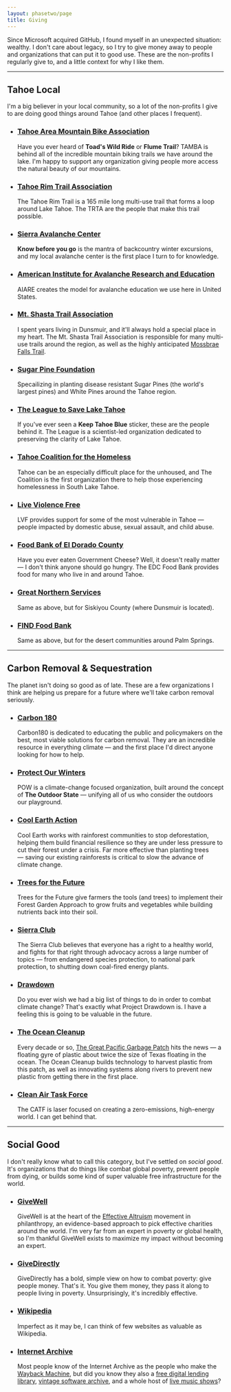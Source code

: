 ```yaml
---
layout: phasetwo/page
title: Giving
---
```


Since Microsoft acquired GitHub, I found myself in an unexpected situation: wealthy. I don't care about legacy, so I try to give money away to people and organizations that can put it to good use. These are the non-profits I regularly give to, and a little context for why I like them.

----

## Tahoe Local

I'm a big believer in your local community, so a lot of the non-profits I give to are doing good things around Tahoe (and other places I frequent).

<ul class="nonprofits">
  <li>
  <h3><a href="https://tamba.org/">Tahoe Area Mountain Bike Association</a></h3>
  <p>Have you ever heard of <strong>Toad's Wild Ride</strong> or <strong>Flume Trail</strong>? TAMBA is behind all of the incredible mountain biking trails we have around the lake. I'm happy to support any organization giving people more access the natural beauty of our mountains.</p>
  </li>
  <li>
  <h3><a href="https://tahoerimtrail.org/">Tahoe Rim Trail Association</a></h3>
  <p>The Tahoe Rim Trail is a 165 mile long multi-use trail that forms a loop around Lake Tahoe. The TRTA are the people that make this trail possible.</p>
  </li>
  <li>
  <h3><a href="https://www.sierraavalanchecenter.org/">Sierra Avalanche Center</a></h3>
  <p><strong>Know before you go</strong> is the mantra of backcountry winter excursions, and my local avalanche center is the first place I turn to for knowledge.</p>
  </li>
  <li>
  <h3><a href="https://avtraining.org/">American Institute for Avalanche Research and Education</a></h3>
  <p>AIARE creates the model for avalanche education we use here in United States.</p>
  </li>
  <li>
  <h3><a href="https://mountshastatrailassociation.org/">Mt. Shasta Trail Association</a></h3>
  <p>I spent years living in Dunsmuir, and it'll always hold a special place in my heart. The Mt. Shasta Trail Association is responsible for many multi-use trails around the region, as well as the highly anticipated <a href="https://mountshastatrailassociation.org/2020/07/mossbrae-falls-trail-update/">Mossbrae Falls Trail</a>.</p>
  </li>
  <li>
  <h3><a href="https://sugarpinefoundation.org/">Sugar Pine Foundation</a></h3>
  <p>Specailizing in planting disease resistant Sugar Pines (the world's largest pines) and White Pines around the Tahoe region.</p>
  </li>
  <li>
  <h3><a href="https://www.keeptahoeblue.org/">The League to Save Lake Tahoe</a></h3>
  <p>If you've ever seen a <strong>Keep Tahoe Blue</strong> sticker, these are the people behind it. The League is a scientist-led organization dedicated to preserving the clarity of Lake Tahoe.</p>
  </li>
  <li>
  <h3><a href="https://tahoehomeless.org/">Tahoe Coalition for the Homeless</a></h3>
  <p>Tahoe can be an especially difficult place for the unhoused, and The Coalition is the first organization there to help those experiencing homelessness in South Lake Tahoe.</p>
  </li>
  <li>
  <h3><a href="https://liveviolencefree.org/">Live Violence Free</a></h3>
  <p>LVF provides support for some of the most vulnerable in Tahoe — people impacted by domestic abuse, sexual assault, and child abuse.</p>
  </li>
  <li>
  <h3><a href="https://foodbankedc.org/">Food Bank of El Dorado County</a></h3>
  <p>Have you ever eaten Government Cheese? Well, it doesn't really matter — I don't think anyone should go hungry. The EDC Food Bank provides food for many who live in and around Tahoe.</p>
  </li>
  <li>
  <h3><a href="https://www.gnservices.org/">Great Northern Services</a></h3>
  <p>Same as above, but for Siskiyou County (where Dunsmuir is located).</p>
  </li>
  <li>
  <h3><a href="https://findfoodbank.org/">FIND Food Bank</a></h3>
  <p>Same as above, but for the desert communities around Palm Springs.</p>
  </li>  
</ul>

----

## Carbon Removal & Sequestration

The planet isn't doing so good as of late. These are a few organizations I think are helping us prepare for a future where we'll take carbon removal seriously.

<ul class="nonprofits">
  <li>
  <h3><a href="https://carbon180.org/">Carbon 180</a></h3>
  <p>Carbon180 is dedicated to educating the public and policymakers on the best, most viable solutions for carbon removal. They are an incredible resource in everything climate — and the first place I'd direct anyone looking for how to help.</p>
  </li>
  <li>
  <h3><a href="https://protectourwinters.org/">Protect Our Winters</a></h3>
  <p>POW is a climate-change focused organization, built around the concept of <strong>The Outdoor State</strong> — unifying all of us who consider the outdoors our playground.</p>
  </li>
  <li>
  <h3><a href="https://www.coolearth.org/">Cool Earth Action</a></h3>
  <p>Cool Earth works with rainforest communities to stop deforestation, helping them build financial resilience so they are under less pressure to cut their forest under a crisis. Far more effective than planting trees — saving our existing rainforests is critical to slow the advance of climate change.</p>
  </li>
  <li>
  <h3><a href="https://trees.org">Trees for the Future</a></h3>
  <p>Trees for the Future give farmers the tools (and trees) to implement their Forest Garden Approach to grow fruits and vegetables while building nutrients back into their soil.</p>
  </li>
  <li>
  <h3><a href="https://www.sierraclub.org/">Sierra Club</a></h3>
  <p>The Sierra Club believes that everyone has a right to a healthy world, and fights for that right through advocacy across a large number of topics — from endangered species protection, to national park protection, to shutting down coal-fired energy plants.</p>
  </li>
  <li>
  <h3><a href="https://drawdown.org/">Drawdown</a></h3>
  <p>Do you ever wish we had a big list of things to do in order to combat climate change? That's exactly what Project Drawdown is. I have a feeling this is going to be valuable in the future.</p>
  </li>
  <li>
  <h3><a href="https://theoceancleanup.com/">The Ocean Cleanup</a></h3>
  <p>Every decade or so, <a href="https://en.wikipedia.org/wiki/Great_Pacific_garbage_patch">The Great Pacific Garbage Patch</a> hits the news — a floating gyre of plastic about twice the size of Texas floating in the ocean. The Ocean Cleanup builds technology to harvest plastic from this patch, as well as innovating systems along rivers to prevent new plastic from getting there in the first place.</p>
  </li>
  <li>
  <h3><a href="https://www.catf.us/">Clean Air Task Force</a></h3>
  <p>The CATF is laser focused on creating a zero-emissions, high-energy world. I can get behind that.</p>
  </li>
</ul>

----

## Social Good

I don't really know what to call this category, but I've settled on _social good_. It's organizations that do things like combat global poverty, prevent people from dying, or builds some kind of super valuable free infrastructure for the world.

<ul class="nonprofits">
  <li>
  <h3><a href="https://www.givewell.org/">GiveWell</a></h3>
  <p>GiveWell is at the heart of the <a href="https://bookshop.org/books/doing-good-better-how-effective-altruism-can-help-you-help-others-do-work-that-matters-and-make-smarter-choices-about-giving-back/9781592409662?aid=613">Effective Altruism</a> movement in philanthropy, an evidence-based approach to pick effective charities around the world. I'm very far from an expert in poverty or global health, so I'm thankful GiveWell exists to maximize my impact without becoming an expert.</p>
  </li>
  <li>
  <h3><a href="https://www.givedirectly.org/">GiveDirectly</a></h3>
  <p>GiveDirectly has a bold, simple view on how to combat poverty: give people money. That's it. You give them money, they pass it along to people living in poverty. Unsurprisingly, it's incredibly effective.</p>
  </li>
  <li>
  <h3><a href="https://donate.wikimedia.org/">Wikipedia</a></h3>
  <p>Imperfect as it may be, I can think of few websites as valuable as Wikipedia.</p>
  </li>
  <li>
  <h3><a href="https://archive.org/">Internet Archive</a></h3>
  <p>Most people know of the Internet Archive as the people who make the <a href="https://web.archive.org/">Wayback Machine</a>, but did you know they also a <a href="https://openlibrary.org/">free digital lending library</a>, <a href="https://archive.org/details/software">vintage software archive</a>, and a whole host of <a href="https://archive.org/details/etree">live music shows</a>? </p>
  </li>
</ul>


